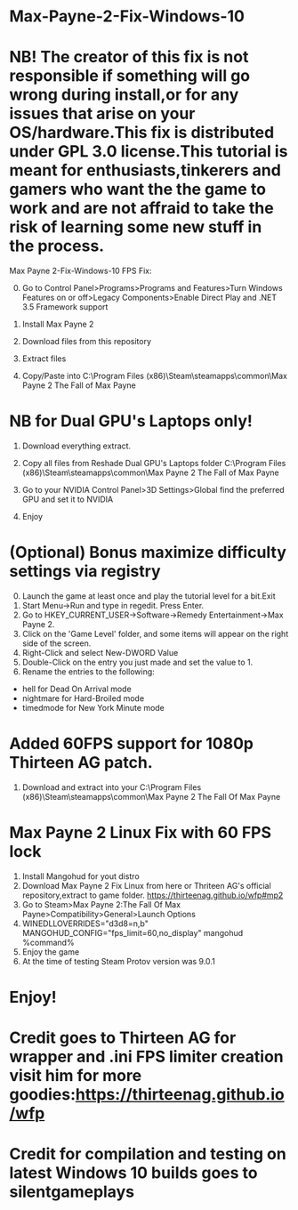 # Max-Payne-2-Fix-Windows-10
# NB! The creator of this fix is not responsible if something will go wrong during install,or for any issues that arise on your OS/hardware.This fix is distributed under GPL 3.0 license.This tutorial is meant for enthusiasts,tinkerers and gamers who want the the game to work and are not affraid to take the risk of learning some new stuff in the process.

Max Payne 2-Fix-Windows-10
FPS Fix:

0. Go to Control Panel>Programs>Programs and Features>Turn Windows Features on or off>Legacy Components>Enable Direct Play and .NET 3.5 Framework support

1. Install Max Payne 2

2. Download files from this repository

3. Extract files

4. Copy/Paste into C:\Program Files (x86)\Steam\steamapps\common\Max Payne 2 The Fall of Max Payne

# NB for Dual GPU's Laptops only!

1. Download everything extract.

2. Copy all files from Reshade Dual GPU's Laptops folder C:\Program Files (x86)\Steam\steamapps\common\Max Payne 2 The Fall of Max Payne

3. Go to your NVIDIA Control Panel>3D Settings>Global find the preferred GPU and set it to NVIDIA

4. Enjoy

# (Optional) Bonus maximize difficulty settings via registry
0. Launch the game at least once and play the tutorial level for a bit.Exit
1. Start Menu->Run and type in regedit. Press Enter. 
2. Go to HKEY_CURRENT_USER->Software->Remedy Entertainment->Max Payne 2. 
3. Click on the 'Game Level' folder, and some items will appear on the right side of the screen. 
4. Right-Click and select New-DWORD Value 
5. Double-Click on the entry you just made and set the value to 1. 
6. Rename the entries to the following:
* hell for Dead On Arrival mode
* nightmare for Hard-Broiled mode
* timedmode for New York Minute mode

# Added 60FPS support for 1080p Thirteen AG patch.
1. Download and extract into your C:\Program Files (x86)\Steam\steamapps\common\Max Payne 2 The Fall Of Max Payne

# Max Payne 2 Linux Fix with 60 FPS lock
1. Install Mangohud for yout distro
2. Download Max Payne 2 Fix Linux from here or Thriteen AG's official repository,extract to game folder.
https://thirteenag.github.io/wfp#mp2
3. Go to Steam>Max Payne 2:The Fall Of Max Payne>Compatibility>General>Launch Options
4. WINEDLLOVERRIDES="d3d8=n,b" MANGOHUD_CONFIG="fps_limit=60,no_display" mangohud %command%
5. Enjoy the game
6. At the time of testing Steam Protov version was 9.0.1

# Enjoy!
# Credit goes to Thirteen AG for wrapper and .ini FPS limiter creation visit him for more goodies:https://thirteenag.github.io/wfp
# Credit for compilation and testing on latest Windows 10 builds goes to silentgameplays



